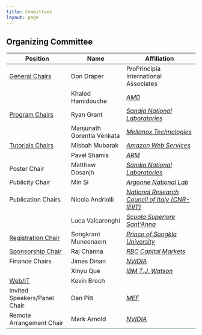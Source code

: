 ```yaml
---
title: Committees
layout: page
---
```

## Organizing Committee

| Position                                           | Name                       | Affiliation                                                                 |
| -------------------------------------------------- | -------------------------- | --------------------------------------------------------------------------- |
| [General Chairs](mailto:info@hoti.org)             | Don Draper                 | ProPrincipia International Associates                                       |
|                                                    | Khaled Hamidouche          | [_AMD_](http://www.amd.com)                                                 |
| [Program Chairs](mailto:program@hoti.org)          | Ryan Grant                 | [_Sandia National Laboratories_](http://www.sandia.gov)                     |
|                                                    | Manjunath Gorentla Venkata | [_Mellanox Technologies_](https://www.mellanox.com)                         |
| [Tutorials Chairs](mailto:tutorials@hoti.org)      | Misbah Mubarak             | [_Amazon Web Services_](https://aws.amazon.com)                             |
|                                                    | Pavel Shamis               | [_ARM_](https://www.arm.com)                                                |
| Poster Chair                                       | Matthew Dosanjh            | [_Sandia National Laboratories_](http://www.sandia.gov)                     |
| Publicity Chair                                    | Min Si                     | [_Argonne National Lab_](https://www.anl.gov)                               |
| Publication Chairs                                 | Nicola Andriolli           | [_National Research Council of Italy (CNR-IEIIT)_](http://www.ieiit.cnr.it) |
|                                                    | Luca Valcarenghi           | [_Scuola Superiore Sant'Anna_](http://www.sssup.it)                         |
| [Registration Chair](mailto:registration@hoti.org) | Songkrant Muneenaem        | [_Prince of Songkla University_](http://www.en.psu.ac.th)                   |
| [Sponsorship Chair](mailto:sponsor@hoti.org)       | Raj Channa                 | [_RBC Capital Markets_](http://www.rbccm.com)                               |
| Finance Chairs                                     | Jimes Dinan                | [_NVIDIA_](https://www.nvidia.com)                                          |
|                                                    | Xinyu Que                  | [_IBM T.J. Watson_](http://www.watson.ibm.com)                              |
| [Web/IT](mailto:webmaster@hoti.org)                | Kevin Broch                |                                                                             |
| Invited Speakers/Panel Chair                       | Dan Pitt                   | [_MEF_](https://mef.net)                                                    |
| Remote Arrangement Chair                           | Mark Arnold                | [_NVIDIA_](https://www.nvidia.com)                                          |
